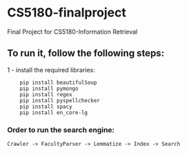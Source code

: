 # CS5180-finalproject
Final Project for CS5180-Information Retrieval


## To run it, follow the following steps:
  1 - install the required libraries:
        
        pip install beautifulSoup
        pip install pymongo
        pip install regex
        pip install pyspellchecker
        pip install spacy
        pip install en_core-lg 


### Order to run the search engine:

    Crawler -> FacultyParser -> Lemmatize -> Index -> Search
